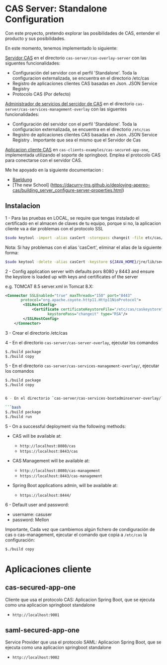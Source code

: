 # CAS Server: Standalone Configuration

Con este proyecto, pretendo explorar las posibilidades de CAS, entender el producto y sus posibilidades.

En este momento, tenemos implementado lo siguiente:

[Servidor CAS](cas-server/cas-server-overlay/README.md) en el directorio `cas-server/cas-overlay-server` con las siguentes funcionalidades:

- Configuración del servidor con el perfil 'Standalone'. Toda la configuracion externalizada, se encuentra en el directorio /etc/cas
- Registro de aplicaciones clientes CAS basadas en Json. JSON Service Registry
- Protocolo CAS (Por defecto)
 
[Administrador de servicios del sercidor de CAS](cas-server/cas-services-management-overlay/README.md) en el directorio `cas-server/cas-services-management-overlay` con las siguentes funcionalidades:

- Configuración del servidor con el perfil 'Standalone'. Toda la configuracion externalizada, se encuentra en el directorio `/etc/cas`
- Registro de aplicaciones clientes CAS basadas en Json. JSON Service Registry . Importante que sea el mismo que el Servidor de Cas

[Aplicacion cliente CAS](cas-clients-examples/README.md) en `cas-clients-examples/cas-secured-app-one`, implementada utilizando el soporte de springboot. Emplea el protocolo CAS para conectarse con el servidor CAS.

Me he apoyado en la siguiente documentacion :
* [Baeldung](http://www.baeldung.com/spring-security-cas-sso)
* [The new School] (https://dacurry-tns.github.io/deploying-apereo-cas/building_server_configure-server-properties.html)


## Instalacion 

1 - Para las pruebas en LOCAL, se require que tengas instalado el certificado en el almacen de claves de tu equipo, porque si no, la aplicacion cliente va a dar problemas con el protocolo SSL

```bash
$sudo keytool -import -alias casCert -storepass changeit -file etc/cas/cas.crt -keystore ${JAVA_HOME}/jre/lib/security/cacerts
```

Nota: Si hay problemas con el alias 'casCert', eliminar el alias de la siguiente forma:

```bash
$sudo keytool -delete -alias casCert -keystore ${JAVA_HOME}/jre/lib/security/cacerts -storepass changeit
```

2 - Config application server with defaults pors 8080 y 8443 and ensure the keystore is loaded up with keys and certificates of the server

e.g. TOMCAT 8.5 server.xml in Tomcat 8.X:

```xml
<Connector SSLEnabled="true" maxThreads="150" port="8443"
       protocol="org.apache.coyote.http11.Http11NioProtocol">
        <SSLHostConfig>
            <Certificate certificateKeystoreFile="/etc/cas/caskeystore"
                   keystorePass="changeit" type="RSA"/>
        </SSLHostConfig>
    </Connector>
```

3 - Crear el directorio /etc/cas

4 - En el directorio `cas-server/cas-server-overlay`, ejecutar los comandos

```bash
$./build package
$./build copy
```

5 - En el directorio `cas-server/cas-services-management-overlay/`, ejecutar los comandos

```bash
$./build package
$./build copy


6 - En el directorio `cas-server/cas-services-bootadminserver-overlay/`, ejecutar los comandos

```bash
$./build package
$./build run
```

5 - On a successful deployment via the following methods:

- CAS will be available at:

  - `http://localhost:8080/cas`
  - `https://localhost:8443/cas`

- CAS Management will be available at:

  - `http://localhost:8080/cas-management`
  - `https://localhost:8443/cas-management`

- Spring Boot applications admin, will be available at:
  
  - `https://localhost:8444/`

6 - Default user and password:

 - username: casuser
 - password: Mellon

Importante, Cada vez que cambiemos algún fichero de condiguración de cas o cas-management, ejecutar el comando que copia a `/etc/cas` la configuración:

```bash
$./build copy
```
# Aplicaciones cliente

## cas-secured-app-one

Cliente que usa el protocolo CAS: Aplicacion Spring Boot, que se ejecuta como una aplicacion springboot standalone

- `http://localhost:9001`

## saml-secured-app-one

Service Provider que usa el protocolo SAML: Aplicacion Spring Boot, que se ejecuta como una aplicacion springboot standalone


- `http://localhost:9002`

